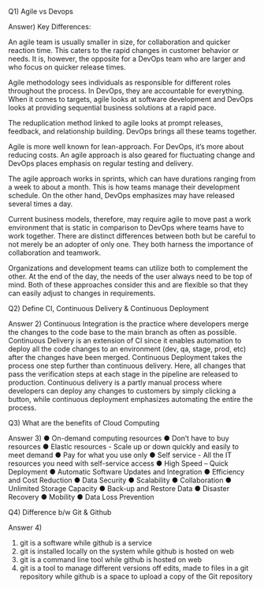 Q1) Agile vs Devops

Answer) Key Differences:

An agile team is usually smaller in size, for collaboration and quicker reaction time. This caters to the rapid changes in customer behavior or needs. It is, however, the opposite for a DevOps team who are larger and who focus on quicker release times.

Agile methodology sees individuals as responsible for different roles throughout the process. In DevOps, they are accountable for everything. When it comes to targets, agile looks at software development and DevOps looks at providing sequential business solutions at a rapid pace.

The reduplication method linked to agile looks at prompt releases, feedback, and relationship building. DevOps brings all these teams together.

Agile is more well known for lean-approach. For DevOps, it’s more about reducing costs. An agile approach is also geared for fluctuating change and DevOps places emphasis on regular testing and delivery.

The agile approach works in sprints, which can have durations ranging from a week to about a month. This is how teams manage their development schedule. On the other hand, DevOps emphasizes may have released several times a day.

Current business models, therefore, may require agile to move past a work environment that is static in comparison to DevOps where teams have to work together. There are distinct differences between both but be careful to not merely be an adopter of only one. They both harness the importance of collaboration and teamwork.

Organizations and development teams can utilize both to complement the other. At the end of the day, the needs of the user always need to be top of mind. Both of these approaches consider this and are flexible so that they can easily adjust to changes in requirements.

Q2) Define CI, Continuous Delivery & Continuous Deployment 

Answer 2) Continuous Integration is the practice where developers merge the changes to the code base to the main branch as often as possible. Continuous Delivery is an extension of CI since it enables automation to deploy all the code changes to an environment (dev, qa, stage, prod, etc) after the changes have been merged. Continuous Deployment takes the process one step further than continuous delivery. Here, all changes that pass the verification steps at each stage in the pipeline are released to production. Continuous delivery is a partly manual process where developers can deploy any changes to customers by simply clicking a button, while continuous deployment emphasizes automating the entire the process.

Q3) What are the benefits of Cloud Computing

Answer 3) 
● On-demand computing resources
● Don’t have to buy resources
● Elastic resources - Scale up or down quickly and easily to meet demand
● Pay for what you use only
● Self service - All the IT resources you need with self-service access
● High Speed – Quick Deployment
● Automatic Software Updates and Integration
● Efficiency and Cost Reduction
● Data Security
● Scalability
● Collaboration
● Unlimited Storage Capacity
● Back-up and Restore Data
● Disaster Recovery
● Mobility
● Data Loss Prevention

Q4) Difference b/w Git & Github

Answer 4) 
1) git is a software while github is a service
2) git is installed locally on the system while github is hosted on web
3) git is a command line tool while github is hosted on web
4) git is a tool to manage different versions off edits, made to files in a git repository while github is a space to upload a copy of the Git repository


